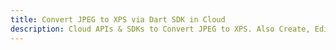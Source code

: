 ---title: Convert JPEG to XPS via Dart SDK in Clouddescription: Cloud APIs & SDKs to Convert JPEG to XPS. Also Create, Edit & Render Microsoft Word & OpenOffice documents in the Cloud.---